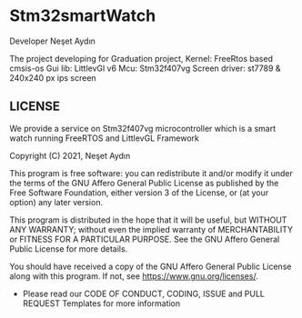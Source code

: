# Stm32smartWatch

Developer Neşet Aydın

The project developing for Graduation project,
Kernel: FreeRtos based cmsis-os
Gui lib: LittlevGl v6
Mcu: Stm32f407vg
Screen driver: st7789 & 240x240 px ips screen

## LICENSE 

We provide a service on Stm32f407vg microcontroller which is a smart watch running FreeRTOS and LittlevGL Framework

Copyright (C) 2021,  Neşet Aydın

This program is free software: you can redistribute it and/or modify
it under the terms of the GNU Affero General Public License as
published by the Free Software Foundation, either version 3 of the
License, or (at your option) any later version.

This program is distributed in the hope that it will be useful,
but WITHOUT ANY WARRANTY; without even the implied warranty of
MERCHANTABILITY or FITNESS FOR A PARTICULAR PURPOSE.  See the
GNU Affero General Public License for more details.

You should have received a copy of the GNU Affero General Public License
along with this program.  If not, see <https://www.gnu.org/licenses/>.

* Please read our CODE OF CONDUCT, CODING, ISSUE and PULL REQUEST Templates for more information